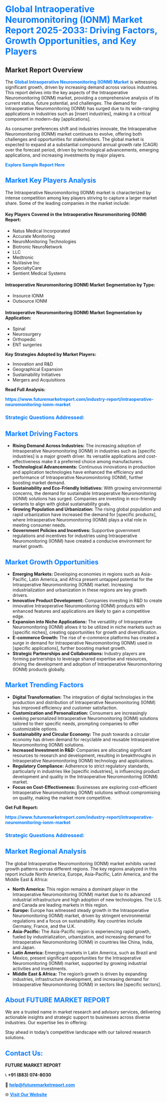 <h1 style="color: #007BFF;">Global Intraoperative Neuromonitoring (IONM) Market Report 2025-2033: Driving Factors, Growth Opportunities, and Key Players</h1>

<section id="overview">
<h2>Market Report Overview</h2>
<p>The <a href="https://www.futuremarketreport.com/industry-report/intraoperative-neuromonitoring-ionm-market" style="color: #007BFF; text-decoration: none;"><strong>Global Intraoperative Neuromonitoring (IONM) Market</strong></a> is witnessing significant growth, driven by increasing demand across various industries. This report delves into the key aspects of the Intraoperative Neuromonitoring (IONM) market, providing a comprehensive analysis of its current status, future potential, and challenges. The demand for Intraoperative Neuromonitoring (IONM) has surged due to its wide-ranging applications in industries such as [insert industries], making it a critical component in modern-day [applications].</p>
<p>As consumer preferences shift and industries innovate, the Intraoperative Neuromonitoring (IONM) market continues to evolve, offering both challenges and opportunities for stakeholders. The global market is expected to expand at a substantial compound annual growth rate (CAGR) over the forecast period, driven by technological advancements, emerging applications, and increasing investments by major players.</p>
</section>

<section id="overview">
<p><a href="https://www.futuremarketreport.com/request-sample/reportId=60589" style="color: #007BFF; text-decoration: none;"><strong>Explore Sample Report Here</strong></a></p>
</section>

<section id="key-players">
<h2 style="color: #007BFF;">Market Key Players Analysis</h2>
<p>The Intraoperative Neuromonitoring (IONM) market is characterized by intense competition among key players striving to capture a larger market share. Some of the leading companies in the market include:</p>
<h4>Key Players Covered in the Intraoperative Neuromonitoring (IONM) Report:</h4>
<ul><li>Natus Medical Incorporated</li><li>Accurate Monitoring</li><li>NeuroMonitoring Technologies</li><li>Biotronic NeuroNetwork</li><li>LLC</li><li>Medtronic</li><li>NuVasive Inc</li><li>SpecialtyCare</li><li>Sentient Medical Systems</li></ul>
<h4>Intraoperative Neuromonitoring (IONM) Market Segmentation by Type:</h4>
<ul><li>Insource IONM</li><li>Outsource IONM</li></ul>

<h4>Intraoperative Neuromonitoring (IONM) Market Segmentation by Application:</h4>
<ul><li>Spinal</li><li>Neurosurgery</li><li>Orthopedic</li><li>ENT surgeries</li></ul>
<p><strong>Key Strategies Adopted by Market Players:</strong></p>
<ul>
<li>Innovation and R&D</li>
<li>Geographical Expansion</li>
<li>Sustainability Initiatives</li>
<li>Mergers and Acquisitions</li>
</ul>
</section>

<section>
<p><strong>Read Full Analysis: </strong></p><a href="https://www.futuremarketreport.com/industry-report/intraoperative-neuromonitoring-ionm-market" style="color: #007BFF; text-decoration: none;"><strong>https://www.futuremarketreport.com/industry-report/intraoperative-neuromonitoring-ionm-market</strong></a>
<h3 style="color: #007BFF;">Strategic Questions Addressed:</h3>
</section>

<section id="driving-factors">
<h2 style="color: #007BFF;">Market Driving Factors</h2>
<ul>
<li><strong>Rising Demand Across Industries:</strong> The increasing adoption of Intraoperative Neuromonitoring (IONM) in industries such as [specific industries] is a major growth driver. Its versatile applications and cost-effectiveness make it a preferred choice among manufacturers.</li>
<li><strong>Technological Advancements:</strong> Continuous innovations in production and application technologies have enhanced the efficiency and performance of Intraoperative Neuromonitoring (IONM), further boosting market demand.</li>
<li><strong>Sustainability and Eco-Friendly Initiatives:</strong> With growing environmental concerns, the demand for sustainable Intraoperative Neuromonitoring (IONM) solutions has surged. Companies are investing in eco-friendly variants to align with global sustainability goals.</li>
<li><strong>Growing Population and Urbanization:</strong> The rising global population and rapid urbanization have increased the demand for [specific products], where Intraoperative Neuromonitoring (IONM) plays a vital role in meeting consumer needs.</li>
<li><strong>Government Policies and Incentives:</strong> Supportive government regulations and incentives for industries using Intraoperative Neuromonitoring (IONM) have created a conducive environment for market growth.</li>
</ul>
</section>

<section id="growth-opportunities">
<h2 style="color: #007BFF;">Market Growth Opportunities</h2>
<ul>
<li><strong>Emerging Markets:</strong> Developing economies in regions such as Asia-Pacific, Latin America, and Africa present untapped potential for the Intraoperative Neuromonitoring (IONM) market. Increasing industrialization and urbanization in these regions are key growth drivers.</li>
<li><strong>Innovative Product Development:</strong> Companies investing in R&D to create innovative Intraoperative Neuromonitoring (IONM) products with enhanced features and applications are likely to gain a competitive edge.</li>
<li><strong>Expansion into Niche Applications:</strong> The versatility of Intraoperative Neuromonitoring (IONM) allows it to be utilized in niche markets such as [specific niches], creating opportunities for growth and diversification.</li>
<li><strong>E-commerce Growth:</strong> The rise of e-commerce platforms has created a surge in demand for Intraoperative Neuromonitoring (IONM) used in [specific applications], further boosting market growth.</li>
<li><strong>Strategic Partnerships and Collaborations:</strong> Industry players are forming partnerships to leverage shared expertise and resources, driving the development and adoption of Intraoperative Neuromonitoring (IONM) products globally.</li>
</ul>
</section>

<section id="trending-factors">
<h2 style="color: #007BFF;">Market Trending Factors</h2>
<ul>
<li><strong>Digital Transformation:</strong> The integration of digital technologies in the production and distribution of Intraoperative Neuromonitoring (IONM) has improved efficiency and customer satisfaction.</li>
<li><strong>Customization and Personalization:</strong> Consumers are increasingly seeking personalized Intraoperative Neuromonitoring (IONM) solutions tailored to their specific needs, prompting companies to offer customizable options.</li>
<li><strong>Sustainability and Circular Economy:</strong> The push towards a circular economy has driven demand for recyclable and reusable Intraoperative Neuromonitoring (IONM) solutions.</li>
<li><strong>Increased Investment in R&D:</strong> Companies are allocating significant resources to research and development, resulting in breakthroughs in Intraoperative Neuromonitoring (IONM) technology and applications.</li>
<li><strong>Regulatory Compliance:</strong> Adherence to strict regulatory standards, particularly in industries like [specific industries], is influencing product development and quality in the Intraoperative Neuromonitoring (IONM) market.</li>
<li><strong>Focus on Cost-Effectiveness:</strong> Businesses are exploring cost-efficient Intraoperative Neuromonitoring (IONM) solutions without compromising on quality, making the market more competitive.</li>
</ul>
</section>

<section>
<p><strong>Get Full Report: </strong></p><a href="https://www.futuremarketreport.com/industry-report/intraoperative-neuromonitoring-ionm-market" style="color: #007BFF; text-decoration: none;"><strong>https://www.futuremarketreport.com/industry-report/intraoperative-neuromonitoring-ionm-market</strong></a>
<h3 style="color: #007BFF;">Strategic Questions Addressed:</h3>
</section>


<section id="regional-analysis">
<h2 style="color: #007BFF;">Market Regional Analysis</h2>
<p>The global Intraoperative Neuromonitoring (IONM) market exhibits varied growth patterns across different regions. The key regions analyzed in this report include North America, Europe, Asia-Pacific, Latin America, and the Middle East & Africa:</p>
<ul>
<li><strong>North America:</strong> This region remains a dominant player in the Intraoperative Neuromonitoring (IONM) market due to its advanced industrial infrastructure and high adoption of new technologies. The U.S. and Canada are leading markets in this region.</li>
<li><strong>Europe:</strong> Europe has witnessed steady growth in the Intraoperative Neuromonitoring (IONM) market, driven by stringent environmental regulations and a focus on sustainability. Key countries include Germany, France, and the U.K.</li>
<li><strong>Asia-Pacific:</strong> The Asia-Pacific region is experiencing rapid growth, fueled by industrialization, urbanization, and increasing demand for Intraoperative Neuromonitoring (IONM) in countries like China, India, and Japan.</li>
<li><strong>Latin America:</strong> Emerging markets in Latin America, such as Brazil and Mexico, present significant opportunities for the Intraoperative Neuromonitoring (IONM) market, supported by growing industrial activities and investments.</li>
<li><strong>Middle East & Africa:</strong> The region’s growth is driven by expanding industries, infrastructure development, and increasing demand for Intraoperative Neuromonitoring (IONM) in sectors like [specific sectors].</li>
</ul>
</section>

<footer>
<h2 style="color: #007BFF;">About FUTURE MARKET REPORT</h2>
<p>We are a trusted name in market research and advisory services, delivering actionable insights and strategic support to businesses across diverse industries. Our expertise lies in offering:</p>

<p>Stay ahead in today’s competitive landscape with our tailored research solutions.</p>

<h2 style="color: #007BFF;">Contact Us:</h2>
<p><strong>FUTURE MARKET REPORT</strong></p>
<p>📞 <strong>+91 (883) 074-8030</strong></p>
<p>📧 <strong><a href="mailto:help@futuremarketreport.com" style="color: #007BFF;">help@futuremarketreport.com</a></strong></p>
<p>🌐 <strong><a href="https://www.futuremarketreport.com/" style="color: #007BFF;">Visit Our Website</a></strong></p>
</footer>